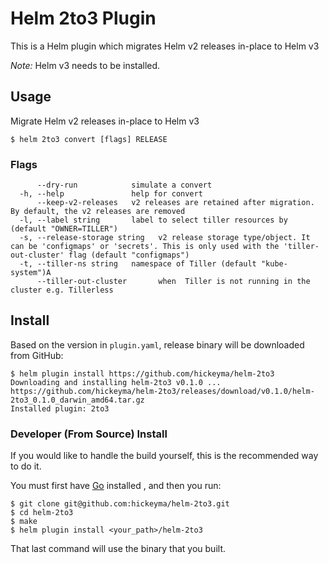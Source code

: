 # Helm 2to3 Plugin

This is a Helm plugin which migrates Helm v2 releases in-place to Helm v3

*Note:* Helm v3 needs to be installed.

## Usage

Migrate Helm v2 releases in-place to Helm v3

```
$ helm 2to3 convert [flags] RELEASE
```

### Flags

```
      --dry-run            simulate a convert
  -h, --help               help for convert
      --keep-v2-releases   v2 releases are retained after migration. By default, the v2 releases are removed
  -l, --label string       label to select tiller resources by (default "OWNER=TILLER")
  -s, --release-storage string   v2 release storage type/object. It can be 'configmaps' or 'secrets'. This is only used with the 'tiller-out-cluster' flag (default "configmaps")
  -t, --tiller-ns string   namespace of Tiller (default "kube-system")A
      --tiller-out-cluster       when  Tiller is not running in the cluster e.g. Tillerless
```

## Install

Based on the version in `plugin.yaml`, release binary will be downloaded from GitHub:

```
$ helm plugin install https://github.com/hickeyma/helm-2to3
Downloading and installing helm-2to3 v0.1.0 ...
https://github.com/hickeyma/helm-2to3/releases/download/v0.1.0/helm-2to3_0.1.0_darwin_amd64.tar.gz
Installed plugin: 2to3
```

### Developer (From Source) Install

If you would like to handle the build yourself, this is the recommended way to do it.

You must first have [Go](http://golang.org) installed , and then you run:

```
$ git clone git@github.com:hickeyma/helm-2to3.git
$ cd helm-2to3
$ make
$ helm plugin install <your_path>/helm-2to3
```

That last command will use the binary that you built.
